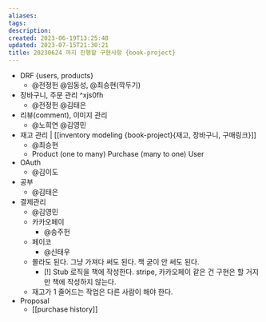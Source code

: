 ```yaml
---
aliases: 
tags: 
description:
created: 2023-06-19T13:25:48
updated: 2023-07-15T21:30:21
title: 20230624 까지 진행할 구현사항 {book-project}
---
```


- DRF {users, products}
	- @전정헌 @임동성, @최승현(깍두기)
- 장바구니, 주문 관리 ^xjs0fh
	- @전정헌 @김태은
- 리뷰(comment), 이미지 관리
	- @노희연 @김영민
- 재고 관리 | [[inventory modeling {book-project}{재고, 장바구니, 구매링크}]]
	- @최승현
	- Product (one to many) Purchase (many to one) User
- OAuth
	- @김이도
- 공부
	- @김태은
- 결제관리
	- @김영민
	- 카카오페이
		- @송주헌
	- 페이코
		- @신태우
	- 몰라도 된다. 그냥 가져다 써도 된다. 책 굳이 안 써도 된다.
		- [!] Stub 로직을 책에 작성한다. stripe, 카카오페이 같은 건 구현은 할 거지만 책에 작성하지 않는다.
	- 재고가 1 줄어드는 작업은 다른 사람이 해야 한다.
- Proposal
	- [[purchase history]]
